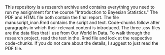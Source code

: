 This repository is a research archive and contains everything you need to run my assignment for the course "Introduction to Bayesian Statistics." The PDF and HTML file both contain the final report. The file manuscript_inan.Rmd contains the script and text. Code-chunks follow after paragraphs in which their relevant content is introduced. The three .csv files are the data files that I use from Our World In Data. To walk through the research project, read the text in the .Rmd file and look at the respective code-chunks. If you do not care about the details, I suggest to just read the PDF file. 
